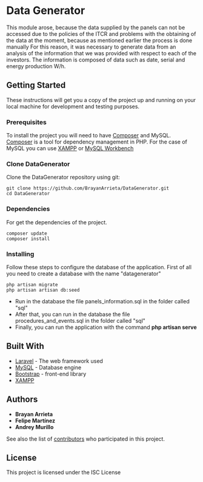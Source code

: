 # Data Generator

This module arose, because the data supplied
by the panels can not be accessed due to the policies of the
ITCR and problems with the obtaining of the data at the moment,
because as mentioned earlier the process is done
manually For this reason, it was necessary to generate
data from an analysis of the information that we
was provided with respect to each of the investors. The
information is composed of data such as date, serial and
energy production W/h.

## Getting Started

These instructions will get you a copy of the project up and running on your local machine for development and testing purposes.

### Prerequisites

To install the project you will need to have  [Composer](https://getcomposer.org/) and MySQL. [Composer](https://getcomposer.org/) is a tool for dependency management in PHP. For the case of MySQL you can use [XAMPP](https://www.apachefriends.org/es/index.html) or [MySQL Workbench](https://dev.mysql.com/downloads/workbench/)


### Clone DataGenerator
Clone the DataGenerator repository using git:
```
git clone https://github.com/BrayanArrieta/DataGenerator.git
cd DataGenerator
```
### Dependencies
For get the dependencies of the project.
```
composer update
composer install
```
### Installing
Follow these steps to configure the database of the application. First of all you need to create a database with the name "datagenerator"
```
php artisan migrate
php artisan artisan db:seed
```
* Run in the database the file panels_information.sql in the folder called "sql"
* After that, you can run in the database the file procedures_and_events.sql in the folder called "sql"
* Finally, you can run the application with the command **php artisan serve**


## Built With
* [Laravel](https://laravel.com/docs/5.5) - The web framework used
* [MySQL](https://dev.mysql.com/doc/) - Database engine
* [Bootstrap](https://getbootstrap.com/docs/3.3/) - front-end library
* [XAMPP](https://www.apachefriends.org/es/index.html)



## Authors

* **Brayan Arrieta**
* **Felipe Martínez**
* **Andrey Murillo**

See also the list of [contributors](https://github.com/BrayanArrieta/DataGenerator/contributors) who participated in this project.

## License
This project is licensed under the ISC License
